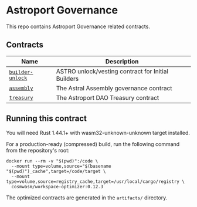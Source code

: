 # Astroport Governance

This repo contains Astroport Governance related contracts.

## Contracts

| Name                           | Description                      |
| ------------------------------ | -------------------------------- |
| [`builder-unlock`](contracts/builder-unlock) | ASTRO unlock/vesting contract for Initial Builders |
| [`assembly`](contracts/assembly) | The Astral Assembly governance contract |
| [`treasury`](contracts/treasury) | The Astroport DAO Treasury contract |

## Running this contract

You will need Rust 1.44.1+ with wasm32-unknown-unknown target installed.

For a production-ready (compressed) build, run the following command from the repository's root:

```
docker run --rm -v "$(pwd)":/code \
  --mount type=volume,source="$(basename "$(pwd)")_cache",target=/code/target \
  --mount type=volume,source=registry_cache,target=/usr/local/cargo/registry \
  cosmwasm/workspace-optimizer:0.12.3
```

The optimized contracts are generated in the `artifacts/` directory.
